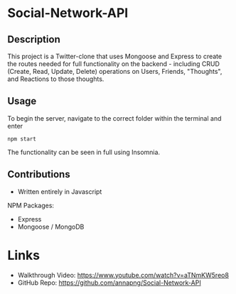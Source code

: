 # Social-Network-API
 
## Description

This project is a Twitter-clone that uses Mongoose and Express to create the routes needed for full functionality on the backend - including CRUD (Create, Read, Update, Delete) operations on Users, Friends, "Thoughts", and Reactions to those thoughts. 

## Usage

To begin the server, navigate to the correct folder within the terminal and enter 

`npm start` 

The functionality can be seen in full using Insomnia.


## Contributions

- Written entirely in Javascript 

NPM Packages:
- Express
- Mongoose / MongoDB

# Links

- Walkthrough Video: https://www.youtube.com/watch?v=aTNmKW5reo8
- GitHub Repo: https://github.com/annapng/Social-Network-API